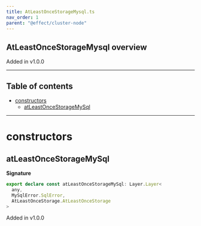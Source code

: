 ```yaml
---
title: AtLeastOnceStorageMysql.ts
nav_order: 1
parent: "@effect/cluster-node"
---
```


## AtLeastOnceStorageMysql overview

Added in v1.0.0

---

<h2 class="text-delta">Table of contents</h2>

- [constructors](#constructors)
  - [atLeastOnceStorageMySql](#atleastoncestoragemysql)

---

# constructors

## atLeastOnceStorageMySql

**Signature**

```ts
export declare const atLeastOnceStorageMySql: Layer.Layer<
  any,
  MySqlError.SqlError,
  AtLeastOnceStorage.AtLeastOnceStorage
>
```

Added in v1.0.0

